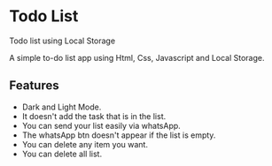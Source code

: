 # Todo List
Todo list using Local Storage

A simple to-do list app using Html, Css, Javascript and Local Storage.

## Features
- Dark and Light Mode.
- It doesn't add the task that is in the list.
- You can send your list easily via whatsApp.
- The whatsApp btn doesn't appear if the list is empty.
- You can delete any item you want.
- You can delete all list.

